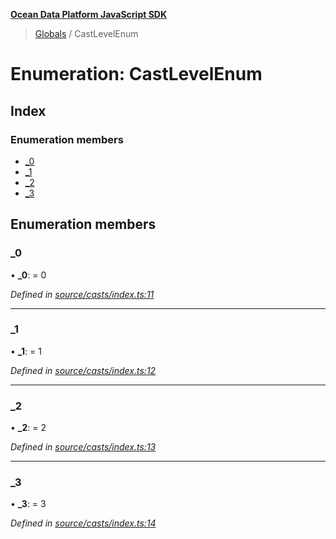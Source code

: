 **[Ocean Data Platform JavaScript SDK](../README.md)**

> [Globals](../README.md) / CastLevelEnum

# Enumeration: CastLevelEnum

## Index

### Enumeration members

* [\_0](castlevelenum.md#_0)
* [\_1](castlevelenum.md#_1)
* [\_2](castlevelenum.md#_2)
* [\_3](castlevelenum.md#_3)

## Enumeration members

### \_0

•  **\_0**:  = 0

*Defined in [source/casts/index.ts:11](https://github.com/C4IROcean/odp-sdk-js/blob/0e2fd46/source/casts/index.ts#L11)*

___

### \_1

•  **\_1**:  = 1

*Defined in [source/casts/index.ts:12](https://github.com/C4IROcean/odp-sdk-js/blob/0e2fd46/source/casts/index.ts#L12)*

___

### \_2

•  **\_2**:  = 2

*Defined in [source/casts/index.ts:13](https://github.com/C4IROcean/odp-sdk-js/blob/0e2fd46/source/casts/index.ts#L13)*

___

### \_3

•  **\_3**:  = 3

*Defined in [source/casts/index.ts:14](https://github.com/C4IROcean/odp-sdk-js/blob/0e2fd46/source/casts/index.ts#L14)*
